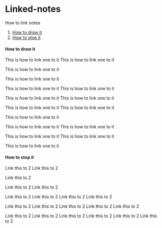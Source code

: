 # Linked-notes
How to link notes

1. [How to draw it](#How-to-draw-it)
2. [How to stop it](#How-to-stop-it)

#### How to draw it
This is how to link one to it
This is how to link one to it



This is how to link one to it





This is how to link one to it

This is how to link one to it
This is how to link one to it




This is how to link one to it
This is how to link one to it

This is how to link one to it
This is how to link one to it



This is how to link one to it

This is how to link one to it
This is how to link one to it


This is how to link one to it
This is how to link one to it



This is how to link one to it


#### How to stop it
Link this to 2
Link this to 2


Link this to 2



Link this to 2
Link this to 2

Link this to 2
Link this to 2
Link this to 2
Link this to 2


Link this to 2
Link this to 2
Link this to 2
Link this to 2
Link this to 2

Link this to 2
Link this to 2
Link this to 2
Link this to 2
Link this to 2
Link this to 2

